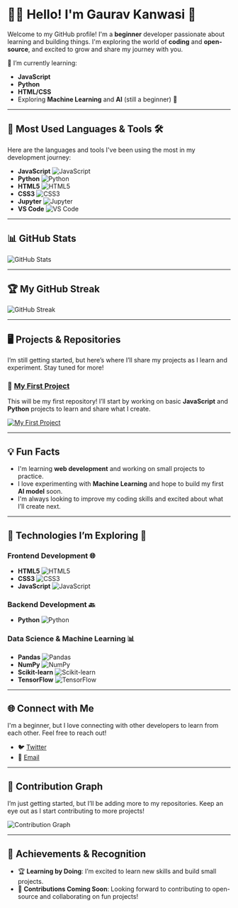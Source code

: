 # 👨‍💻 Hello! I'm Gaurav Kanwasi 👋

Welcome to my GitHub profile! I'm a **beginner** developer passionate about learning and building things. I'm exploring the world of **coding** and **open-source**, and excited to grow and share my journey with you.

🌱 I’m currently learning:
- **JavaScript**
- **Python**
- **HTML/CSS**
- Exploring **Machine Learning** and **AI** (still a beginner) 🤖

---

## 🔧 **Most Used Languages & Tools** 🛠️

Here are the languages and tools I've been using the most in my development journey:

- **JavaScript** ![JavaScript](https://img.shields.io/badge/-JavaScript-F7DF1E?style=flat&logo=javascript&logoColor=white)
- **Python** ![Python](https://img.shields.io/badge/-Python-3776AB?style=flat&logo=python&logoColor=white)
- **HTML5** ![HTML5](https://img.shields.io/badge/-HTML5-E34F26?style=flat&logo=html5&logoColor=white)
- **CSS3** ![CSS3](https://img.shields.io/badge/-CSS3-1572B6?style=flat&logo=css3&logoColor=white)
- **Jupyter** ![Jupyter](https://img.shields.io/badge/-Jupyter-F37626?style=flat&logo=jupyter&logoColor=white)
- **VS Code** ![VS Code](https://img.shields.io/badge/-VS_Code-0078D4?style=flat&logo=visualstudiocode&logoColor=white)

---

## 📊 GitHub Stats

![GitHub Stats](https://github-readme-stats.vercel.app/api?username=GauravKanwasi&show_icons=true&count_private=true&theme=radical)

---

## 🏆 My GitHub Streak

![GitHub Streak](https://github-readme-streak-stats.herokuapp.com/?user=GauravKanwasi&theme=radical)

---

## 🖥️ Projects & Repositories

I’m still getting started, but here’s where I’ll share my projects as I learn and experiment. Stay tuned for more!

### 📁 [My First Project](https://github.com/GauravKanwasi/my-first-project)
This will be my first repository! I’ll start by working on basic **JavaScript** and **Python** projects to learn and share what I create.

[![My First Project](https://github-readme-stats.vercel.app/api/pin/?username=GauravKanwasi&repo=my-first-project&theme=radical)](https://github.com/GauravKanwasi/my-first-project)

---

## 💡 Fun Facts

- I'm learning **web development** and working on small projects to practice.
- I love experimenting with **Machine Learning** and hope to build my first **AI model** soon.
- I'm always looking to improve my coding skills and excited about what I’ll create next.

---

## 🧰 **Technologies I’m Exploring** 🚀

### Frontend Development 🌐
- **HTML5** ![HTML5](https://img.shields.io/badge/-HTML5-E34F26?style=flat&logo=html5&logoColor=white)
- **CSS3** ![CSS3](https://img.shields.io/badge/-CSS3-1572B6?style=flat&logo=css3&logoColor=white)
- **JavaScript** ![JavaScript](https://img.shields.io/badge/-JavaScript-F7DF1E?style=flat&logo=javascript&logoColor=white)

### Backend Development 🔙
- **Python** ![Python](https://img.shields.io/badge/-Python-3776AB?style=flat&logo=python&logoColor=white)

### Data Science & Machine Learning 📊
- **Pandas** ![Pandas](https://img.shields.io/badge/-Pandas-150458?style=flat&logo=pandas&logoColor=white)
- **NumPy** ![NumPy](https://img.shields.io/badge/-NumPy-013243?style=flat&logo=numpy&logoColor=white)
- **Scikit-learn** ![Scikit-learn](https://img.shields.io/badge/-Scikit_learn-F7931E?style=flat&logo=scikit-learn&logoColor=white)
- **TensorFlow** ![TensorFlow](https://img.shields.io/badge/-TensorFlow-FF6F00?style=flat&logo=tensorflow&logoColor=white)

---

## 🌐 Connect with Me

I'm a beginner, but I love connecting with other developers to learn from each other. Feel free to reach out!

- 🐦 [Twitter](https://twitter.com/gauravkanwasi)
- 📧 [Email](mailto:kanwasigaurav96i@gmail.com)

---

## 🚀 Contribution Graph

I’m just getting started, but I’ll be adding more to my repositories. Keep an eye out as I start contributing to more projects!

![Contribution Graph](https://github-readme-activity-graph.cyclic.app/graph?username=GauravKanwasi&theme=github)

---

## 🏅 Achievements & Recognition

- 🏆 **Learning by Doing**: I’m excited to learn new skills and build small projects.
- 🎯 **Contributions Coming Soon**: Looking forward to contributing to open-source and collaborating on fun projects!
